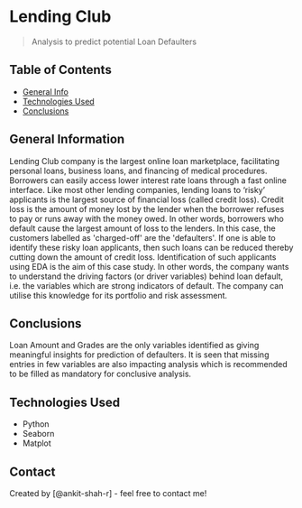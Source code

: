 # Lending Club 
> Analysis to predict potential Loan Defaulters 


## Table of Contents
* [General Info](#general-information)
* [Technologies Used](#technologies-used)
* [Conclusions](#conclusions)


## General Information
Lending Club company is the largest online loan marketplace, facilitating personal loans, business loans, and financing of medical procedures. Borrowers can easily access lower interest rate loans through a fast online interface.
Like most other lending companies, lending loans to ‘risky’ applicants is the largest source of financial loss (called credit loss). Credit loss is the amount of money lost by the lender when the borrower refuses to pay or runs away with the money owed. In other words, borrowers who default cause the largest amount of loss to the lenders. In this case, the customers labelled as 'charged-off' are the 'defaulters'.
If one is able to identify these risky loan applicants, then such loans can be reduced thereby cutting down the amount of credit loss. Identification of such applicants using EDA is the aim of this case study.
In other words, the company wants to understand the driving factors (or driver variables) behind loan default, i.e. the variables which are strong indicators of default.  The company can utilise this knowledge for its portfolio and risk assessment. 


## Conclusions
Loan Amount and Grades are the only variables identified as giving
meaningful insights for prediction of defaulters.
It is seen that missing entries in few variables are also 
impacting analysis which is recommended to be filled as 
mandatory for conclusive analysis.


## Technologies Used
- Python
- Seaborn
- Matplot


## Contact
Created by [@ankit-shah-r] - feel free to contact me!


